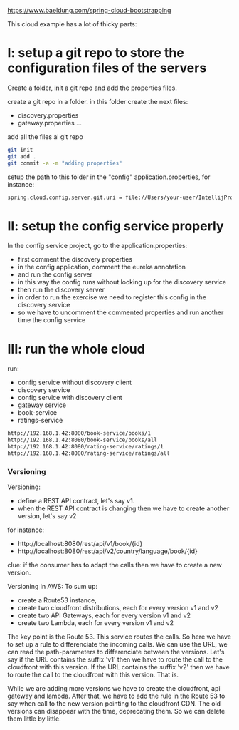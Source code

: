 https://www.baeldung.com/spring-cloud-bootstrapping

This cloud example has a lot of thicky parts:

# I: setup a git repo to store the configuration files of the servers
Create a folder, init a git repo and add the properties files.

create a git repo in a folder.
in this folder create the next files: 
- discovery.properties
- gateway.properties
...

add all the files al git repo
```bash
git init
git add . 
git commit -a -m "adding properties"
```

setup the path to this folder in the "config" application.properties, for instance:
```bash
spring.cloud.config.server.git.uri = file://Users/your-user/IntellijProjects/xxx-folder-xxx
``` 

# II: setup the config service properly

In the config service project, go to the application.properties:
- first comment the discovery properties
- in the config application, comment the eureka annotation
- and run the config server
- in this way the config runs without looking up for the discovery service
- then run the discovery server
- in order to run the exercise we need to register this config in the discovery service
- so we have to uncomment the commented properties and run another time the config service


# III: run the whole cloud

run: 
- config service without discovery client
- discovery service
- config service with discovery client
- gateway service
- book-service
- ratings-service

```html
http://192.168.1.42:8080/book-service/books/1
http://192.168.1.42:8080/book-service/books/all
http://192.168.1.42:8080/rating-service/ratings/1
http://192.168.1.42:8080/rating-service/ratings/all
```

### Versioning 

Versioning:
- define a REST API contract, let's say v1.
- when the REST API contract is changing then we have to create another version, let's say v2

for instance:
* http://localhost:8080/rest/api/v1/book/{id}
* http://localhost:8080/rest/api/v2/country/language/book/{id}

clue: if the consumer has to adapt the calls then we have to create a new version.


Versioning in AWS:
To sum up: 
* create a Route53 instance, 
* create two cloudfront distributions, each for every version v1 and v2
* create two API Gateways, each for every version v1 and v2
* create two Lambda, each for every version v1 and v2 

The key point is the Route 53. This service routes the calls. So here we have to set up a rule to differenciate the incoming calls.
We can use the URL, we can read the path-parameters to differenciate between the versions.
Let's say if the URL contains the suffix 'v1' then we have to route the call to the cloudfront with this version. 
If the URL contains the suffix 'v2' then we have to route the call to the cloudfront with this version.
That is.

While we are adding more versions we have to create the cloudfront, api gateway and lambda. 
After that, we have to add the rule in the Route 53 to say when call to the new version pointing to the cloudfront CDN.
The old versions can disappear with the time, deprecating them. So we can delete them little by little.


